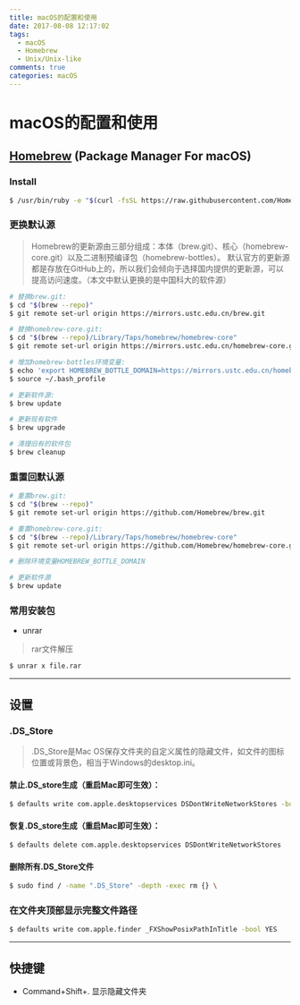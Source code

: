 ```yaml
---
title: macOS的配置和使用
date: 2017-08-08 12:17:02
tags:
  - macOS
  - Homebrew
  - Unix/Unix-like
comments: true
categories: macOS
---
```

# macOS的配置和使用

## [Homebrew](https://brew.sh/index_zh-cn.html) (Package Manager For macOS)

### Install

```bash
$ /usr/bin/ruby -e "$(curl -fsSL https://raw.githubusercontent.com/Homebrew/install/master/install)"
```

<!-- more -->

### 更换默认源

>Homebrew的更新源由三部分组成：本体（brew.git）、核心（homebrew-core.git）以及二进制预编译包（homebrew-bottles）。
>默认官方的更新源都是存放在GitHub上的，所以我们会倾向于选择国内提供的更新源，可以提高访问速度。（本文中默认更换的是中国科大的软件源）

```bash
# 替换brew.git:
$ cd "$(brew --repo)"
$ git remote set-url origin https://mirrors.ustc.edu.cn/brew.git

# 替换homebrew-core.git:
$ cd "$(brew --repo)/Library/Taps/homebrew/homebrew-core"
$ git remote set-url origin https://mirrors.ustc.edu.cn/homebrew-core.git

# 增加homebrew-bottles环境变量:
$ echo 'export HOMEBREW_BOTTLE_DOMAIN=https://mirrors.ustc.edu.cn/homebrew-bottles' >> ~/.bash_profile
$ source ~/.bash_profile

# 更新软件源:
$ brew update

# 更新现有软件
$ brew upgrade

# 清理旧有的软件包
$ brew cleanup
```

### 重置回默认源

```bash
# 重置brew.git:
$ cd "$(brew --repo)"
$ git remote set-url origin https://github.com/Homebrew/brew.git

# 重置homebrew-core.git:
$ cd "$(brew --repo)/Library/Taps/homebrew/homebrew-core"
$ git remote set-url origin https://github.com/Homebrew/homebrew-core.git

# 删除环境变量HOMEBREW_BOTTLE_DOMAIN

# 更新软件源
$ brew update
```

### 常用安装包

* unrar
> rar文件解压
```bash
$ unrar x file.rar
```

***

## 设置

### .DS_Store
>.DS_Store是Mac OS保存文件夹的自定义属性的隐藏文件，如文件的图标位置或背景色，相当于Windows的desktop.ini。

#### 禁止.DS_store生成（重启Mac即可生效）：
```bash
$ defaults write com.apple.desktopservices DSDontWriteNetworkStores -bool TRUE 
```
<!-- more -->
#### 恢复.DS_store生成（重启Mac即可生效）： 
```bash
$ defaults delete com.apple.desktopservices DSDontWriteNetworkStores
```

#### 删除所有.DS_Store文件
```bash
$ sudo find / -name ".DS_Store" -depth -exec rm {} \
```

### 在文件夹顶部显示完整文件路径
```bash
$ defaults write com.apple.finder _FXShowPosixPathInTitle -bool YES
```

***

## 快捷键

* Command+Shift+.  显示隐藏文件夹
